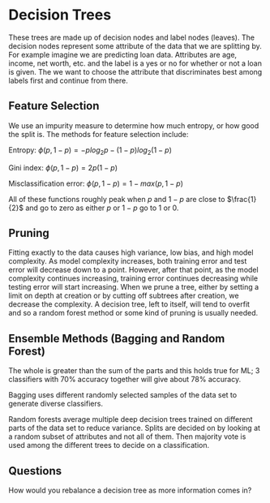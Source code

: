 # Decision Trees

These trees are made up of decision nodes and label nodes (leaves). The decision nodes represent some attribute of the data that we are splitting by. For example imagine we are predicting loan data. Attributes are age, income, net worth, etc. and the label is a yes or no for whether or not a loan is given. The we want to choose the attribute that discriminates best among labels first and continue from there.

## Feature Selection

We use an impurity measure to determine how much entropy, or how good the split is. The methods for feature selection include:

Entropy: $\phi(p,1-p)=-plog_2p-(1-p)log_2(1-p)$

Gini index: $\phi(p,1-p)=2p(1-p)$

Misclassification error: $\phi(p,1-p)=1-max(p, 1-p)$

All of these functions roughly peak when $p$ and $1-p$ are close to $\frac{1}{2}$ and go to zero as either $p$ or $1-p$ go to 1 or 0.

## Pruning

Fitting exactly to the data causes high variance, low bias, and high model complexity. As model complexity increases, both training error and test error will decrease down to a point. However, after that point, as the model complexity continues increasing, training error continues decreasing while testing error will start increasing. When we prune a tree, either by setting a limit on depth at creation or by cutting off subtrees after creation, we decrease the complexity. A decision tree, left to itself, will tend to overfit and so a random forest method or some kind of pruning is usually needed.

## Ensemble Methods (Bagging and Random Forest)

The whole is greater than the sum of the parts and this holds true for ML; 3 classifiers with 70% accuracy together will give about 78% accuracy.

Bagging uses different randomly selected samples of the data set to generate diverse classifiers.

Random forests average multiple deep decision trees trained on different parts of the data set to reduce variance. Splits are decided on by looking at a random subset of attributes and not all of them. Then majority vote is used among the different trees to decide on a classification.

## Questions

How would you rebalance a decision tree as more information comes in?

